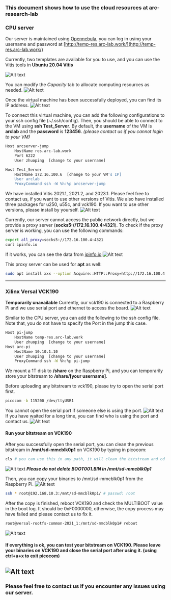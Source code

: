 ### This document shows how to use the cloud resources at arc-research-lab

### CPU server
Our server is maintained using [Opennebula](https://opennebula.io/), you can log in using your username and password at [http://temp-res.arc-lab.work/](http://temp-res.arc-lab.work/)

Currently, two templates are available for you to use, and you can use the Vitis tools in **Ubuntu 20.04 Vitis**

![Alt text](images/001.png)

You can modify the *Capacity* tab to allocate computing resources as needed. 
![Alt text](images/002.png)

Once the virtual machine has been successfully deployed, you can find its IP address. 
![Alt text](images/003.png)

To connect this virtual machine, you can add the following configurations to your ssh config file (~/.ssh/config). Then, you should be able to connect to the VM using **ssh Test_Server**. By default, the **username** of the VM is **arclab** and the **password** is **123456**. *(please contact us if you cannot login to your VM)*
```bash
Host arcserver-jump
    HostName res.arc-lab.work
    Port 6222
    User zhuoping  [change to your username]

Host Test_Server
    HostName 172.16.100.6  [change to your VM's IP]
    User arclab
    ProxyCommand ssh -W %h:%p arcserver-jump
```
We have installed Vitis 2021.1, 2021.2, and 2023.1. Please feel free to contact us, if you want to use other versions of Vitis. We also have installed three packages for u250, u55c, and vck190. If you want to use other versions, please install by yourself.
![Alt text](images/004.png)

Currently, our server cannot access the public network directly, but we provide a proxy server (**socks5://172.16.100.4:4321**). To check if the proxy server is working, you can use the following commands:
```bash
export all_proxy=socks5://172.16.100.4:4321
curl ipinfo.io
```
If it works, you can see the data from [ipinfo.io](https://ipinfo.io/)
![Alt text](images/005.png)

This proxy server can be used for **apt** as well:
```bash
sudo apt install xxx --option Acquire::HTTP::Proxy=http://172.16.100.4:4321
```
---
### Xilinx Versal VCK190
**Temporarily unavailable**
Currently, our vck190 is connected to a Raspberry Pi and we use serial port and ethernet to access the board.
![Alt text](images/006.png)

Similar to the CPU server, you can add the following to the ssh config file. Note that, you do not have to specify the Port in the jump this case.
```bash
Host pi-jump
    HostName temp-res.arc-lab.work
    User zhuoping  [change to your username]
Host arc-pi
    HostName 10.10.1.10
    User zhuoping  [change to your username]
    ProxyCommand ssh -W %h:%p pi-jump
```

We mount a 1T disk to **/share** on the Raspberry Pi, and you can temporarily store your bitstream to **/share/[your username]**. 

Before uploading any bitstream to vck190, please try to open the serial port first. 
```bash
picocom -b 115200 /dev/ttyUSB1
```
You cannot open the serial port if someone else is using the port.
![Alt text](images/007.png)
If you have waited for a long time, you can find who is using the port and contact us.
![Alt text](images/008.png)

#### Run your bitstream on VCK190
After you successfully open the serial port, you can clean the previous bitstream in **/mnt/sd-mmcblk0p1** on VCK190 by typing in picocom: 
```bash
cls # you can use this in any path, it will clean the bitstream and cd to /mnt/sd-mmcblk0p1 
```
![Alt text](images/009.png)
***Please do not delete BOOT001.BIN in /mnt/sd-mmcblk0p1***

Then, you can copy your binaries to /mnt/sd-mmcblk0p1 from the Raspberry Pi.
![Alt text](images/010.png)
```bash
ssh * root@192.168.10.3:/mnt/sd-mmcblk0p1/ # passwd: root
```

After the copy is finished, reboot VCK190 and check the MULTIBOOT value in the boot log. It should be 0xF0000000, otherwise, the copy process may have failed and please contact us to fix it.
```bash
root@versal-rootfs-common-2021_1:/mnt/sd-mmcblk0p1# reboot
```
![Alt text](images/011.png)

#### If everything is ok, you can test your bitstream on VCK190. Please **leave your binaries on VCK190** and **close the serial port** after using it. (using **ctrl+a+x** to exit picocom)
![Alt text](images/012.png)
---

### Please feel free to contact us if you encounter any issues using our server. 
